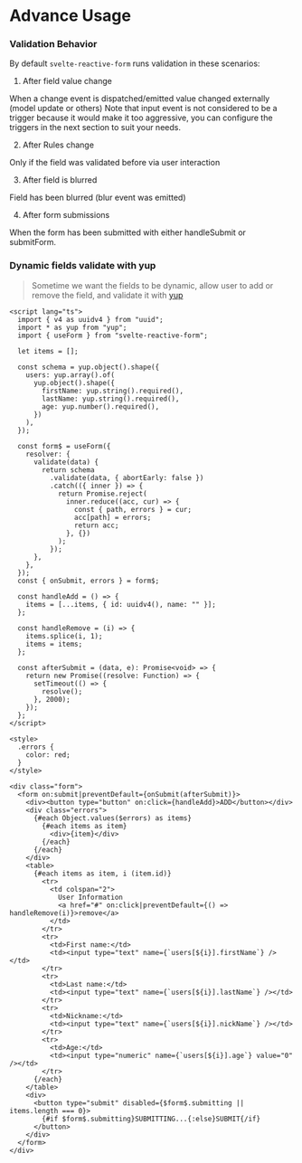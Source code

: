 # Advance Usage

### Validation Behavior
By default `svelte-reactive-form` runs validation in these scenarios:

1. After field value change

When a change event is dispatched/emitted
value changed externally (model update or others)
Note that input event is not considered to be a trigger because it would make it too aggressive, you can configure the triggers in the next section to suit your needs.

2. After Rules change

Only if the field was validated before via user interaction

3. After field is blurred

Field has been blurred (blur event was emitted)

4. After form submissions

When the form has been submitted with either handleSubmit or submitForm.

### Dynamic fields validate with **yup**

> Sometime we want the fields to be dynamic, allow user to add or remove the field, and validate it with [yup](https://github.com/jquense/yup)

```svelte
<script lang="ts">
  import { v4 as uuidv4 } from "uuid";
  import * as yup from "yup";
  import { useForm } from "svelte-reactive-form";

  let items = [];

  const schema = yup.object().shape({
    users: yup.array().of(
      yup.object().shape({
        firstName: yup.string().required(),
        lastName: yup.string().required(),
        age: yup.number().required(),
      })
    ),
  });

  const form$ = useForm({
    resolver: {
      validate(data) {
        return schema
          .validate(data, { abortEarly: false })
          .catch(({ inner }) => {
            return Promise.reject(
              inner.reduce((acc, cur) => {
                const { path, errors } = cur;
                acc[path] = errors;
                return acc;
              }, {})
            );
          });
      },
    },
  });
  const { onSubmit, errors } = form$;

  const handleAdd = () => {
    items = [...items, { id: uuidv4(), name: "" }];
  };

  const handleRemove = (i) => {
    items.splice(i, 1);
    items = items;
  };

  const afterSubmit = (data, e): Promise<void> => {
    return new Promise((resolve: Function) => {
      setTimeout(() => {
        resolve();
      }, 2000);
    });
  };
</script>

<style>
  .errors {
    color: red;
  }
</style>

<div class="form">
  <form on:submit|preventDefault={onSubmit(afterSubmit)}>
    <div><button type="button" on:click={handleAdd}>ADD</button></div>
    <div class="errors">
      {#each Object.values($errors) as items}
        {#each items as item}
          <div>{item}</div>
        {/each}
      {/each}
    </div>
    <table>
      {#each items as item, i (item.id)}
        <tr>
          <td colspan="2">
            User Information
            <a href="#" on:click|preventDefault={() => handleRemove(i)}>remove</a>
          </td>
        </tr>
        <tr>
          <td>First name:</td>
          <td><input type="text" name={`users[${i}].firstName`} /></td>
        </tr>
        <tr>
          <td>Last name:</td>
          <td><input type="text" name={`users[${i}].lastName`} /></td>
        </tr>
        <tr>
          <td>Nickname:</td>
          <td><input type="text" name={`users[${i}].nickName`} /></td>
        </tr>
        <tr>
          <td>Age:</td>
          <td><input type="numeric" name={`users[${i}].age`} value="0" /></td>
        </tr>
      {/each}
    </table>
    <div>
      <button type="submit" disabled={$form$.submitting || items.length === 0}>
        {#if $form$.submitting}SUBMITTING...{:else}SUBMIT{/if}
      </button>
    </div>
  </form>
</div>
```